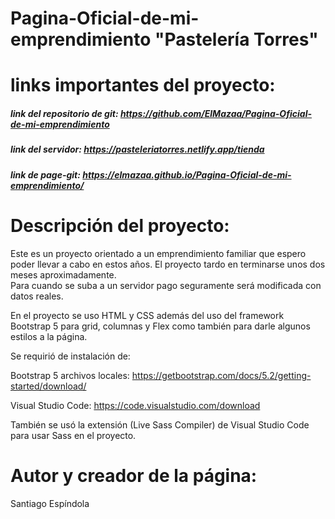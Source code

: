 # Pagina-Oficial-de-mi-emprendimiento "Pastelería Torres"

# links importantes del proyecto:

##### link del repositorio de git: https://github.com/ElMazaa/Pagina-Oficial-de-mi-emprendimiento

##### link del servidor: https://pasteleriatorres.netlify.app/tienda

##### link de page-git: https://elmazaa.github.io/Pagina-Oficial-de-mi-emprendimiento/

# Descripción del proyecto:
Este es un proyecto orientado a un emprendimiento familiar que espero poder llevar a cabo en estos años.
El proyecto tardo en terminarse unos dos meses aproximadamente.  
Para cuando se suba a un servidor pago seguramente será modificada con datos reales.

En el proyecto se uso HTML y CSS además del uso del framework Bootstrap 5 para grid, columnas y Flex como también para darle algunos estilos a la página. 

Se requirió de instalación de:

Bootstrap 5 archivos locales: https://getbootstrap.com/docs/5.2/getting-started/download/

Visual Studio Code: https://code.visualstudio.com/download

También se usó la extensión (Live Sass Compiler) de Visual Studio Code para usar Sass  en el proyecto. 

# Autor y creador de la página:

Santiago Espíndola
